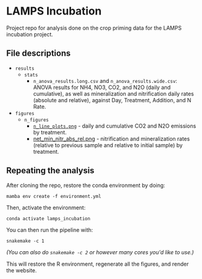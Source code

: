 # LAMPS Incubation

Project repo for analysis done on the crop priming data for the LAMPS incubation project.

## File descriptions

* `results`
    * `stats`
        * `n_anova_results.long.csv` and `n_anova_results.wide.csv`: ANOVA results for NH4, NO3, CO2, and N2O (daily and cumulative), as well as  mineralization and nitrification daily rates (absolute and relative), against Day, Treatment, Addition, and N Rate.
* `figures`
    * `n_figures`
        * [`n_line_plots.png`](figures/n_figures/n_line_plots.png) - daily and cumulative CO2 and N2O emissions by treatment.
        * [net_min_nitr_abs_rel.png](figures/n_figures/net_min_nitr_abs_rel.png) - nitrification and mineralization rates (relative to previous sample and relative to initial sample) by treatment.

## Repeating the analysis

After cloning the repo, restore the conda environment by doing:

```
mamba env create -f environment.yml
```

Then, activate the environment:

```
conda activate lamps_incubation
```

You can then run the pipeline with:

```
snakemake -c 1
```

_(You can also do `snakemake -c 2` or however many cores you'd like to use.)_

This will restore the R environment, regenerate all the figures, and render the website.
